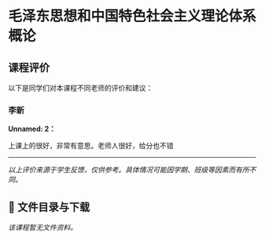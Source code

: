 # 毛泽东思想和中国特色社会主义理论体系概论

## 课程评价

以下是同学们对本课程不同老师的评价和建议：

### 李新

**Unnamed: 2：**

上课上的很好，非常有意思。老师人很好，给分也不错

---

*以上评价来源于学生反馈，仅供参考。具体情况可能因学期、班级等因素而有所不同。*
## 📄 文件目录与下载

_该课程暂无文件资料。_
